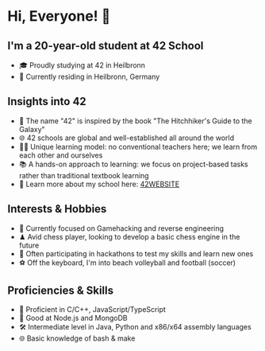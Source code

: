 # Hi, Everyone! 👋
## I'm a 20-year-old student at 42 School
- 🎓 Proudly studying at 42 in Heilbronn
- 📍 Currently residing in Heilbronn, Germany

## Insights into 42
- 🚀 The name "42" is inspired by the book "The Hitchhiker's Guide to the Galaxy"
- 🌐 42 schools are global and well-established all around the world
- 🧑‍🎓 Unique learning model: no conventional teachers here; we learn from each other and ourselves
- 📚 A hands-on approach to learning: we focus on project-based tasks rather than traditional textbook learning
- 📍 Learn more about my school here: [42WEBSITE]

## Interests & Hobbies
- 🔎 Currently focused on Gamehacking and reverse engineering
- ♟ Avid chess player, looking to develop a basic chess engine in the future
- 🏁 Often participating in hackathons to test my skills and learn new ones
- ⚽ Off the keyboard, I'm into beach volleyball and football (soccer)

## Proficiencies & Skills
- 🎯 Proficient in C/C++, JavaScript/TypeScript
- 🌟 Good at Node.js and MongoDB
- 🛠 Intermediate level in Java, Python and x86/x64 assembly languages
- 🌐 Basic knowledge of bash & make

[42WEBSITE]: https://www.42heilbronn.de/en/

